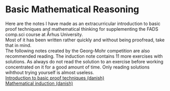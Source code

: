 # Basic Mathematical Reasoning
Here are the notes I have made as an extracurricular introduction to basic proof techniques and mathematical thinking for supplementing
the FADS comp.sci course at Århus University. <br />
Most of it has been written rather quickly and without being proofread, take that in mind. <br />
The following notes created by the Georg-Mohr competition are also recommended reading. The induction note contains 11 more exercises with solutions.
As always do not read the solution to an exercise before working concentrated on it for a good amount of time. Only reading solutions wihthout trying yourself is almost useless.<br />
[Introduction to basic proof techniques (danish)](http://www.georgmohr.dk/soroe/soroe07ombeviser.pdf)<br />
[Mathematical induction (danish)](http://www.georgmohr.dk/vinderseminar/vindsem07induk.pdf)<br />
